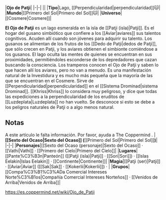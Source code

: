 

|**Ojo de Patji**|
|-|-|
||
|**Tipo**|Lago, [[Perpendicularidad\|perpendicularidad]]🐱︎|
|**Mundo**|[[Primero del Sol\|Primero del Sol]]🐱︎|
|**Universo**|[[Cosmere\|Cosmere]]|

**El Ojo de Patji** es un lago esmeralda en la isla de [[Patji (isla)\|Patji]].
Es el hogar del gusano simbiótico que confiere a los [[Aviar\|aviares]] sus talentos cognitivos. Acuden allí cuando son jóvenes para adquirir su talento. Los gusanos se alimentan de los frutos de los [[Dedo de Patji\|dedos de Patji]], que sólo crecen en Patji, y los aviares obtienen el simbionte comiéndose a los gusanos. El lago oculta las mentes de quienes se encuentran en sus proximidades, permitiéndoles esconderse de los depredadores que cazan buscando la consciencia.
Los tramperos conocen el Ojo de Patji y saben lo que hacen allí los aviares, pero no van a menudo.
Es una manifestación natural de la Investidura y es mucho más pequeña que la mayoría de las que se encuentran en el Cosmere. Sirve de [[Perpendicularidad\|perpendicularidad]] en el [[Sistema Drominad\|sistema Drominad]].
[[Khriss\|Khriss]] lo considera muy peligroso, y dice que todas las expediciones a la perpendicularidad de los eruditos de [[Luzdeplata\|Luzdeplata]] no han vuelto. Se desconoce si esto se debe a los peligros naturales de Patji o a algo menos natural.

## Notas

A este artículo le falta información. Por favor, ayuda a The Coppermind .
|**[[Sexto del Ocaso\|Sexto del Ocaso]] (**[[Primero del Sol\|Primero del Sol]]**)**|
|-|-|
|**Personajes**|[[Sexto del Ocaso (personaje)\|Sexto del Ocaso]] · [[Vathi\|Vathi]] · [[Primero del Cielo\|Primero del Cielo]]|
|**Lugares**|[[Pante%C3%B3n\|Panteón]] ([[Patji (isla)\|Patji]] · [[Sori\|Sori]]) · [[Islas Eelakin\|Islas Eelakin]] · [[Continente\|Continente]]|
|**Magia**|[[Patji (ser)\|Patji]] · [[Aviar\|Aviar]] ([[Sak\|Sak]] · [[Kokerlii\|Kokerlii]]) · |
|**Grupos**|[[Compa%C3%B1%C3%ADa Comercial Intereses Norte%C3%B1os\|Compañía Comercial Intereses Norteños]] · [[Venidos de Arriba\|Venidos de Arriba]]|



https://es.coppermind.net/wiki/Ojo_de_Patji